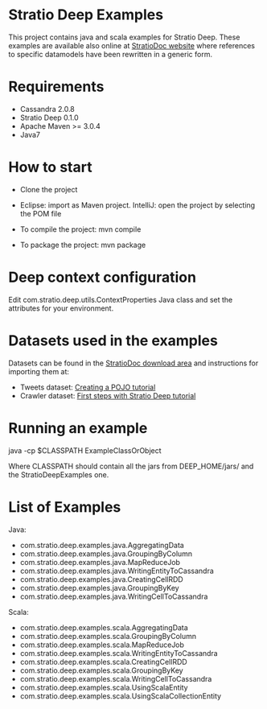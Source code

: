 Stratio Deep Examples
=====================

This project contains java and scala examples for Stratio Deep. These examples are 
available also online at [StratioDoc website](http://wordpress.dev.strat.io/examples/) where references to
specific datamodels have been rewritten in a generic form.


Requirements
============

  * Cassandra 2.0.8
  * Stratio Deep 0.1.0
  * Apache Maven >= 3.0.4
  * Java7


How to start
============

  * Clone the project

  * Eclipse: import as Maven project. IntelliJ: open the project by selecting the POM file

  * To compile the project:
        mvn compile

  * To package the project:
        mvn package


Deep context configuration
==========================

Edit com.stratio.deep.utils.ContextProperties Java class and set
the attributes for your environment.


Datasets used in the examples
=============================

Datasets can be found in the [StratioDoc download area](http://docs.dev.strat.io/doc/tutorials/datasets/)
and instructions for importing them at:

  * Tweets dataset: [Creating a POJO tutorial](http://wordpress.dev.strat.io/devguides/tutorials/creating-a-pojo-for-stratio-deep/#creatingDataModel)
  * Crawler dataset: [First steps with Stratio Deep tutorial](http://wordpress.dev.strat.io/devguides/tutorials/first-steps-with-stratio-deep/#__RefHeading__2448_21369393)


Running an example
==================

  java -cp $CLASSPATH ExampleClassOrObject

Where CLASSPATH should contain all the jars from DEEP_HOME/jars/ and the StratioDeepExamples one.


List of Examples
================

Java:

  * com.stratio.deep.examples.java.AggregatingData
  * com.stratio.deep.examples.java.GroupingByColumn
  * com.stratio.deep.examples.java.MapReduceJob
  * com.stratio.deep.examples.java.WritingEntityToCassandra
  * com.stratio.deep.examples.java.CreatingCellRDD
  * com.stratio.deep.examples.java.GroupingByKey
  * com.stratio.deep.examples.java.WritingCellToCassandra

Scala:

  * com.stratio.deep.examples.scala.AggregatingData
  * com.stratio.deep.examples.scala.GroupingByColumn
  * com.stratio.deep.examples.scala.MapReduceJob
  * com.stratio.deep.examples.scala.WritingEntityToCassandra
  * com.stratio.deep.examples.scala.CreatingCellRDD
  * com.stratio.deep.examples.scala.GroupingByKey
  * com.stratio.deep.examples.scala.WritingCellToCassandra
  * com.stratio.deep.examples.scala.UsingScalaEntity
  * com.stratio.deep.examples.scala.UsingScalaCollectionEntity
